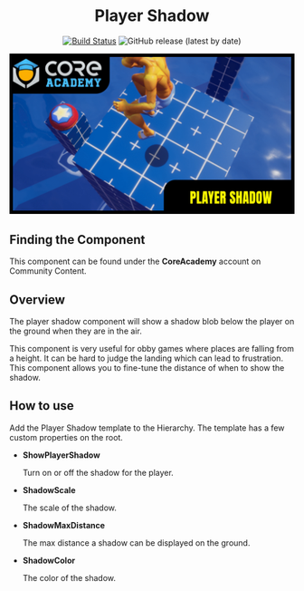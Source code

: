 <div align="center">

# Player Shadow

[![Build Status](https://github.com/ManticoreGamesInc/CC-Player-Shadow/workflows/CI/badge.svg)](https://github.com/ManticoreGamesInc/CC-Player-Shadow/actions/workflows/ci.yml?query=workflow%3ACI%29)
![GitHub release (latest by date)](https://img.shields.io/github/v/release/ManticoreGamesInc/CC-Player-Shadow?style=plastic)

![Preview](/Screenshots/Main.png)

</div>

## Finding the Component

This component can be found under the **CoreAcademy** account on Community Content.

## Overview

The player shadow component will show a shadow blob below the player on the ground when they are in the air.

This component is very useful for obby games where places are falling from a height. It can be hard to judge the landing which can lead to frustration. This component allows you to fine-tune the distance of when to show the shadow.

## How to use

Add the Player Shadow template to the Hierarchy. The template has a few custom properties on the root.

- **ShowPlayerShadow**

	Turn on or off the shadow for the player.

- **ShadowScale**

	The scale of the shadow.

- **ShadowMaxDistance**

	The max distance a shadow can be displayed on the ground.

- **ShadowColor**

	The color of the shadow.
